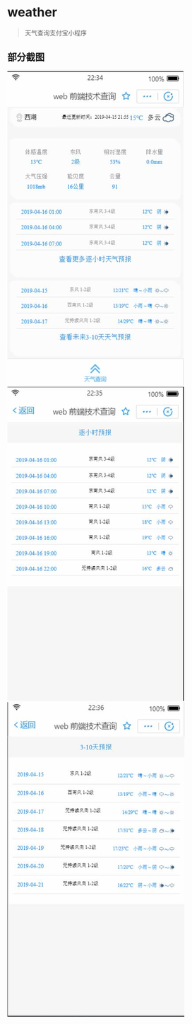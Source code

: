 # weather


>天气查询支付宝小程序


## 部分截图

![](https://github.com/alipay-antapp/weather/blob/master/20190415223528.jpg)
![](https://github.com/alipay-antapp/weather/blob/master/20190415223638.jpg)
![](https://github.com/alipay-antapp/weather/blob/master/20190415223703.jpg)